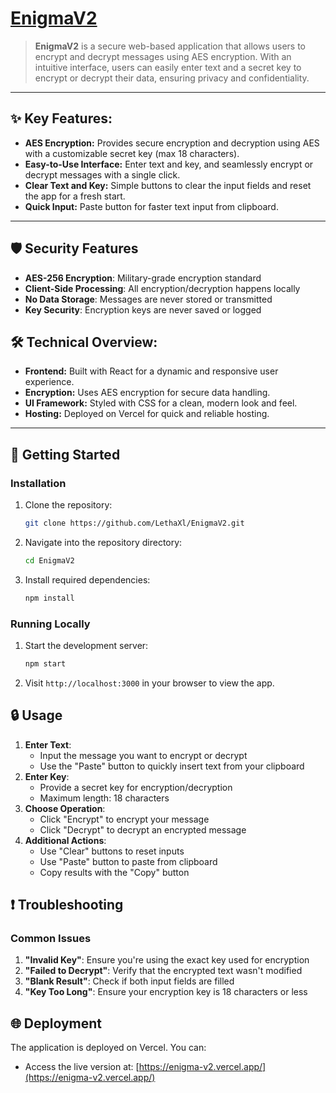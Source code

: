 # [EnigmaV2](https://enigma-v2.vercel.app/)

> **EnigmaV2** is a secure web-based application that allows users to encrypt and decrypt messages using AES encryption. With an intuitive interface, users can easily enter text and a secret key to encrypt or decrypt their data, ensuring privacy and confidentiality.

---

## ✨ Key Features:
- **AES Encryption:** Provides secure encryption and decryption using AES with a customizable secret key (max 18 characters).
- **Easy-to-Use Interface:** Enter text and key, and seamlessly encrypt or decrypt messages with a single click.
- **Clear Text and Key:** Simple buttons to clear the input fields and reset the app for a fresh start.
- **Quick Input:** Paste button for faster text input from clipboard.

---

## 🛡️ Security Features
- **AES-256 Encryption**: Military-grade encryption standard
- **Client-Side Processing**: All encryption/decryption happens locally
- **No Data Storage**: Messages are never stored or transmitted
- **Key Security**: Encryption keys are never saved or logged

## 🛠 Technical Overview:
- **Frontend:** Built with React for a dynamic and responsive user experience.
- **Encryption:** Uses AES encryption for secure data handling.
- **UI Framework:** Styled with CSS for a clean, modern look and feel.
- **Hosting:** Deployed on Vercel for quick and reliable hosting.

---

## 🚀 Getting Started

### Installation

1. Clone the repository:
   ```bash
   git clone https://github.com/LethaXl/EnigmaV2.git
   ```

2. Navigate into the repository directory:
   ```bash
   cd EnigmaV2
   ```

3. Install required dependencies:
   ```bash
   npm install
   ```

### Running Locally

1. Start the development server:
   ```bash
   npm start
   ```

2. Visit `http://localhost:3000` in your browser to view the app.

## 🔒 Usage

1. **Enter Text**: 
   - Input the message you want to encrypt or decrypt
   - Use the "Paste" button to quickly insert text from your clipboard
2. **Enter Key**: 
   - Provide a secret key for encryption/decryption
   - Maximum length: 18 characters
3. **Choose Operation**:
   - Click "Encrypt" to encrypt your message
   - Click "Decrypt" to decrypt an encrypted message
4. **Additional Actions**:
   - Use "Clear" buttons to reset inputs
   - Use "Paste" button to paste from clipboard
   - Copy results with the "Copy" button

## ❗ Troubleshooting

### Common Issues
1. **"Invalid Key"**: Ensure you're using the exact key used for encryption
2. **"Failed to Decrypt"**: Verify that the encrypted text wasn't modified
3. **"Blank Result"**: Check if both input fields are filled
4. **"Key Too Long"**: Ensure your encryption key is 18 characters or less

## 🌐 Deployment

The application is deployed on Vercel. You can:
- Access the live version at: [https://enigma-v2.vercel.app/](https://enigma-v2.vercel.app/)

